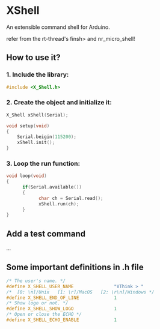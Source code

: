 # XShell
An extensible command shell for Arduino. 

refer from the rt-thread's finsh> and nr_micro_shell!

## How to use it?
### 1. Include the library:
```cpp
#include <X_Shell.h>
```

### 2. Create the object and initialize it:
```cpp
X_Shell xShell(Serial);

void setup(void)
{
    Serial.beigin(115200);
    xShell.init();
}
```

### 3. Loop the run function:
```cpp
void loop(void)
{
	  if(Serial.available())
	  {
		    char ch = Serial.read();
		    xShell.run(ch);
	  }
}
```
## Add a test command
...
## Some important definitions in .h file
```cpp
/* The user's name. */
#define X_SHELL_USER_NAME 				"VThink > "
/*  [0: \n]/Unix   [1: \r]/MacOS   [2: \r\n]/Windows */
#define X_SHELL_END_OF_LINE 			1
/* Show logo or not. */
#define X_SHELL_SHOW_LOGO 				1
/* Open or close the ECHO */
#define X_SHELL_ECHO_ENABLE			 	1
```

